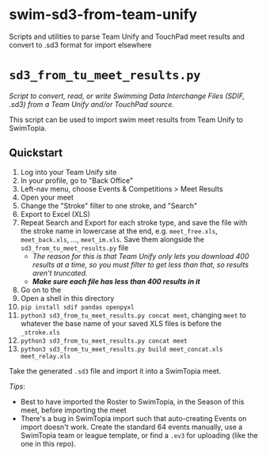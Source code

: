 swim-sd3-from-team-unify
====

Scripts and utilities to parse Team Unify and TouchPad meet results and convert to .sd3 format for import elsewhere

# `sd3_from_tu_meet_results.py`

_Script to convert, read, or write Swimming Data Interchange Files (SDIF, .sd3) from a 
Team Unify and/or TouchPad source._

This script can be used to import swim meet results from Team Unify to SwimTopia.

## Quickstart

1. Log into your Team Unify site
2. In your profile, go to "Back Office"
3. Left-nav menu, choose Events & Competitions > Meet Results
4. Open your meet
5. Change the "Stroke" filter to one stroke, and "Search"
6. Export to Excel (XLS)
7. Repeat Search and Export for each stroke type, and save the file with the stroke name in lowercase at the end, e.g. `meet_free.xls`, `meet_back.xls`, ..., `meet_im.xls`. Save them alongside the `sd3_from_tu_meet_results.py` file
    - _The reason for this is that Team Unify only lets you download 400 results at a time, so you must filter to get less than that, so results aren't truncated._
    - ***Make sure each file has less than 400 results in it***
8. Go on to the 
8. Open a shell in this directory
9. `pip install sdif pandas openpyxl`
10. `python3 sd3_from_tu_meet_results.py concat meet`, changing `meet` to whatever the base name of your saved XLS files is before the `_stroke.xls`
11. `python3 sd3_from_tu_meet_results.py concat meet`
12. `python3 sd3_from_tu_meet_results.py build meet_concat.xls meet_relay.xls`

Take the generated `.sd3` file and import it into a SwimTopia meet.

_Tips_:

- Best to have imported the Roster to SwimTopia, in the Season of this meet, before importing the meet
- There's a bug in SwimTopia import such that auto-creating Events on import doesn't work. Create the standard 64 events manually, use a SwimTopia team or league template, or find a `.ev3` for uploading (like the one in this repo).
